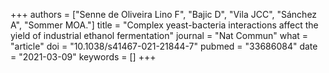 +++
authors = ["Senne de Oliveira Lino F", "Bajic D", "Vila JCC", "Sánchez A", "Sommer MOA."]
title = "Complex yeast-bacteria interactions affect the yield of industrial ethanol fermentation"
journal = "Nat Commun"
what = "article"
doi = "10.1038/s41467-021-21844-7"
pubmed = "33686084"
date = "2021-03-09"
keywords = []
+++

